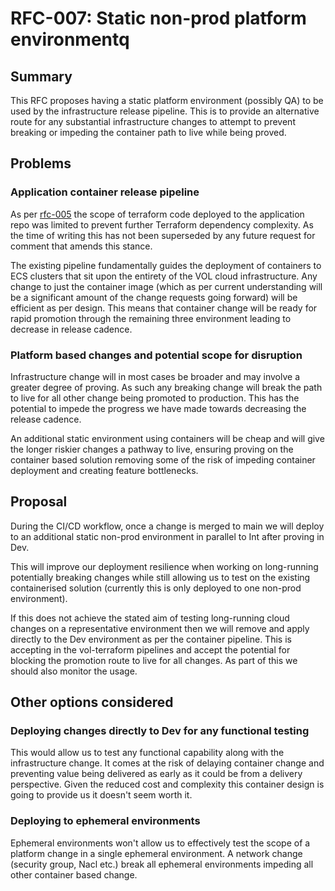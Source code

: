 # RFC-007: Static non-prod platform environmentq

## Summary

This RFC proposes having a static platform environment (possibly QA) to be used by the infrastructure release pipeline. This is to provide an alternative route for any substantial infrastructure changes to attempt to prevent breaking or impeding the container path to live while being proved.

## Problems

### Application container release pipeline

As per [rfc-005](https://github.com/dvsa/vol-app/blob/main/docs/rfc/rfc-005-add-terraform-to-mono-repository.md) the scope of terraform code deployed to the application repo was limited to prevent further Terraform dependency complexity. As the time of writing this has not been superseded by any future request for comment that amends this stance.

The existing pipeline fundamentally guides the deployment of containers to ECS clusters that sit upon the entirety of the VOL cloud infrastructure. Any change to just the container image (which as per current understanding will be a significant amount of the change requests going forward) will be efficient as per design. This means that container change will be ready for rapid promotion through the remaining three environment leading to decrease in release cadence.

### Platform based  changes and potential scope for disruption

Infrastructure change will in most cases be broader and may involve a greater degree of proving. As such any breaking change will break the path to live for all other change being promoted to production. This has the potential to impede the progress we have made towards decreasing the release cadence.

An additional static environment using containers will be cheap and will give the longer riskier changes a pathway to live, ensuring proving on the container based solution removing some of the risk of impeding container deployment and creating feature bottlenecks.

## Proposal

During the CI/CD workflow, once a change is merged to main we will deploy to an additional static non-prod environment in parallel to Int after proving in Dev.

This will improve our deployment resilience when working on long-running potentially breaking changes while still allowing us to test on the existing containerised solution (currently this is only deployed to one non-prod environment).

If this does not achieve the stated aim of testing long-running cloud changes on a representative environment then we will remove and apply directly to the Dev environment as per the container pipeline. This is accepting  in the vol-terraform pipelines and accept the potential for blocking the promotion route to live for all changes. As part of this we should also monitor the usage.

## Other options considered

### Deploying changes directly to Dev for any functional testing

This would allow us to test any functional capability along with the infrastructure change. It comes at the risk of delaying container change and preventing value being delivered as early as it could be from a delivery perspective. Given the reduced cost and complexity this container design is going to provide us it doesn't seem worth it.

### Deploying to ephemeral environments

Ephemeral environments won't allow us to effectively test the scope of a platform change in a single ephemeral environment. A network change (security group, Nacl etc.) break all ephemeral environments impeding all other container based change.
